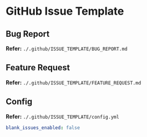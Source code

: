 # GitHub Issue Template

<!--
https://github.com/tailwindlabs/tailwindcss/blob/master/.github/ISSUE_TEMPLATE/config.yml
-->

## Bug Report

**Refer:** `./.github/ISSUE_TEMPLATE/BUG_REPORT.md`

## Feature Request

**Refer:** `./.github/ISSUE_TEMPLATE/FEATURE_REQUEST.md`

## Config

**Refer:** `./.github/ISSUE_TEMPLATE/config.yml`

```yml
blank_issues_enabled: false
```
